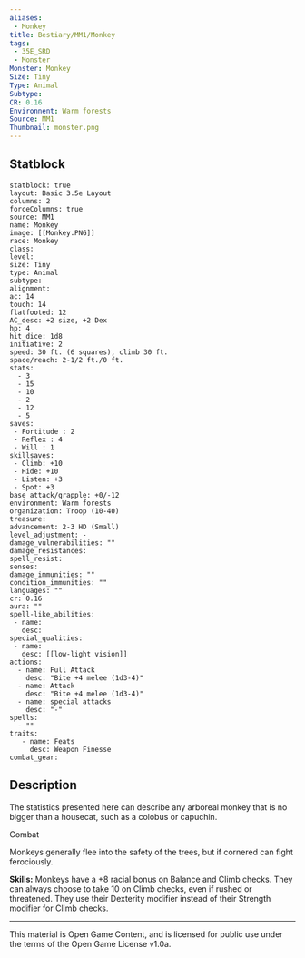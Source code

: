 ```yaml
---
aliases:
 - Monkey
title: Bestiary/MM1/Monkey
tags: 
 - 35E_SRD
 - Monster
Monster: Monkey
Size: Tiny
Type: Animal
Subtype: 
CR: 0.16
Environnent: Warm forests
Source: MM1
Thumbnail: monster.png
---
```


## Statblock

```statblock
statblock: true
layout: Basic 3.5e Layout
columns: 2
forceColumns: true
source: MM1 
name: Monkey
image: [[Monkey.PNG]]
race: Monkey
class: 
level: 
size: Tiny
type: Animal
subtype: 
alignment: 
ac: 14
touch: 14
flatfooted: 12
AC_desc: +2 size, +2 Dex
hp: 4
hit_dice: 1d8
initiative: 2
speed: 30 ft. (6 squares), climb 30 ft.
space/reach: 2-1/2 ft./0 ft.
stats:
  - 3
  - 15
  - 10
  - 2
  - 12
  - 5
saves:
 - Fortitude : 2
 - Reflex : 4
 - Will : 1
skillsaves:
 - Climb: +10
 - Hide: +10
 - Listen: +3
 - Spot: +3
base_attack/grapple: +0/-12
environment: Warm forests
organization: Troop (10-40)
treasure: 
advancement: 2-3 HD (Small)
level_adjustment: -
damage_vulnerabilities: ""
damage_resistances: 
spell_resist: 
senses: 
damage_immunities: ""
condition_immunities: ""
languages: ""
cr: 0.16
aura: ""
spell-like_abilities:
 - name: 
   desc: 
special_qualities:
 - name:
   desc: [[low-light vision]]
actions:
  - name: Full Attack
    desc: "Bite +4 melee (1d3-4)"
  - name: Attack
    desc: "Bite +4 melee (1d3-4)"
  - name: special attacks
    desc: "-"
spells:
  - ""
traits:
   - name: Feats
     desc: Weapon Finesse
combat_gear:  
```

## Description



The statistics presented here can describe any arboreal monkey that is no bigger than a housecat, such as a colobus or capuchin.

Combat

Monkeys generally flee into the safety of the trees, but if cornered can fight ferociously.


**Skills:** Monkeys have a +8 racial bonus on Balance and Climb checks. They can always choose to take 10 on Climb checks, even if rushed or threatened. They use their Dexterity modifier instead of their Strength modifier for Climb checks.

---

This material is Open Game Content, and is licensed for public use under the terms of the Open Game License v1.0a.
